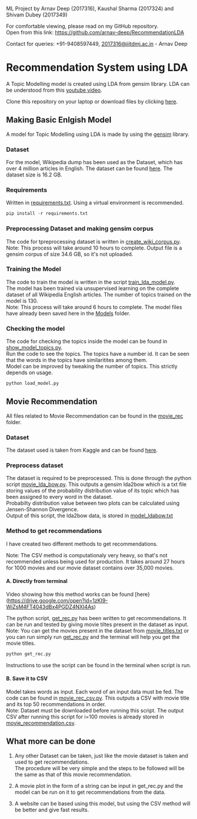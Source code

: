 ML Project by Arnav Deep (2017316), Kaushal Sharma (2017324) and Shivam Dubey (2017349)

For comfortable viewing, please read on my GitHub repository.<br>
Open from this link: https://github.com/arnav-deep/RecommendationLDA

Contact for queries: +91-9408597449, 2017316@iiitdmj.ac.in - Arnav Deep<br>

# Recommendation System using LDA
A Topic Modelling model is created using LDA from gensim library. LDA can be understood from this [youtube video](https://www.youtube.com/watch?v=3mHy4OSyRf0).

Clone this repository on your laptop or download files by clicking [here](https://github.com/arnav-deep/RecommendationLDA/archive/master.zip).

## Making Basic Enlgish Model
A model for Topic Modelling using LDA is made by using the [gensim](https://pypi.org/project/gensim/) library.

### Dataset
For the model, Wikipedia dump has been used as the Dataset, which has over 4 million articles in English. The dataset can be found [here](https://dumps.wikimedia.org/enwiki/latest/enwiki-latest-pages-articles.xml.bz2). The dataset size is 16.2 GB.

### Requirements
Written in [requirements.txt](https://github.com/arnav-deep/RecommendationLDA/blob/master/requirements.txt). Using a virtual environment is recommended.
```python
pip install -r requirements.txt
```

### Preprocessing Dataset and making gensim corpus
The code for tpreprocessing dataset is written in [create_wiki_corpus.py](https://github.com/arnav-deep/RecommendationLDA/blob/master/create_wiki_corpus.py).<br>
Note: This process will take around 10 hours to complete. Output file is a gensim corpus of size 34.6 GB, so it's not uploaded.

### Training the Model
The code to train the model is written in the script [train_lda_model.py](https://github.com/arnav-deep/RecommendationLDA/blob/master/train_lda_model.py).<br>
The model has been trained via unsupervised learning on the complete dataset of all Wikipedia English articles. The number of topics trained on the model is 130.<br>
Note: This process will take around 6 hours to complete. The model files have already been saved here in the [Models](https://github.com/arnav-deep/RecommendationLDA/tree/master/Models) folder.

### Checking the model
The code for checking the topics inside the model can be found in [show_model_topics.py](https://github.com/arnav-deep/RecommendationLDA/blob/master/show_model_topics.py).<br>
Run the code to see the topics. The topics have a number id. It can be seen that the words in the topics have similaritites among them.<br>
Model can be improved by tweaking the number of topics. This strictly depends on usage.

```python
python load_model.py
```

## Movie Recommendation
All files related to Movie Recommendation can be found in the [movie_rec](https://github.com/arnav-deep/RecommendationLDA/blob/master/movie_rec) folder.

### Dataset
The dataset used is taken from Kaggle and can be found [here](https://www.kaggle.com/jrobischon/wikipedia-movie-plots).

### Preprocess dataset
The dataset is required to be preprocessed. This is done through the python script [movie_lda_bow.py](https://github.com/arnav-deep/RecommendationLDA/blob/master/movie_rec/movie_lda_bow.py). This outputs a gensim lda2bow which is a txt file storing values of the probability distribution value of its topic which has been assigned to every word in the dataset.<br>
Probabilty distribution value between two plots can be calculated using Jensen-Shannon Divergence.<br>
Output of this script, the lda2bow data, is stored in [model_ldabow.txt](https://github.com/arnav-deep/RecommendationLDA/blob/master/movie_rec/movie_ldabow.txt)

### Method to get recommendations
I have created two different methods to get recommendations. 

Note: The CSV method is computationaly very heavy, so that's not recommended unless being used for production. It takes around 27 hours for 1000 movies and our movie dataset contains over 35,000 movies.

#### A. Directly from terminal
Video showing how this method works can be found [here}(https://drive.google.com/open?id=1zKI9-WiZsM4FT4043dBx4PGDZ4NXI4As)

The python script, [get_rec.py](https://github.com/arnav-deep/RecommendationLDA/blob/master/movie_rec/get_rec.py) has been written to get recommendations. It can be run and tested by giving movie tiltes present in the dataset as input.<br>
Note: You can get the movies present in the dataset from [movie_titles.txt](https://github.com/arnav-deep/RecommendationLDA/blob/master/movie_rec/movie_titles.txt) or you can run simply run [get_rec.py](https://github.com/arnav-deep/RecommendationLDA/blob/master/movie_rec/get_rec.py) and the terminal will help you get the movie titles.
```python
python get_rec.py
```
Instructions to use the script can be found in the terminal when script is run.

#### B. Save it to CSV
Model takes words as input. Each word of an input data must be fed. The code can be found in [movie_rec_csv.py](https://github.com/arnav-deep/RecommendationLDA/blob/master/movie_rec/movie_rec_csv.py). This outputs a CSV with movie title and its top 50 recommendations in order.<br>
Note: Dataset must be downloaded before running this script. The output CSV after running this script for i=100 movies is already stored in [movie_recommendation.csv](https://github.com/arnav-deep/RecommendationLDA/blob/master/movie_rec/movie_recommendation.csv).

## What more can be done
1. Any other Dataset can be taken, just like the movie dataset is taken and used to get recommendations.<br>
The procedure will be very simple and the steps to be followed will be the same as that of this movie recommendation.<br>

2. A movie plot in the form of a string can be input in get_rec.py and the model can be run on it to get recommendations from the data.<br>

3. A website can be based using this model, but using the CSV method will be better and give fast results.
